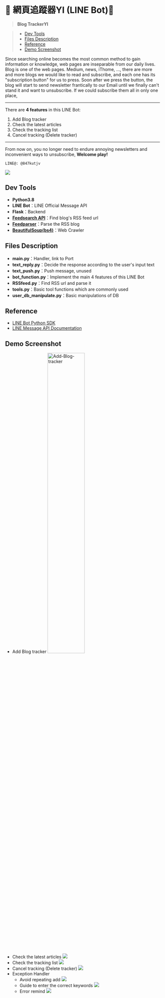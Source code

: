 # 💌 網頁追蹤器YI  (LINE Bot)💌
> **Blog TrackerYI**
<!-- ## Table of Contents -->
> * [Dev Tools](#dev-tools)
> * [Files Description](#files-description)
> * [Reference](#reference)
> * [Demo Screenshot](#demo-screenshot)

Since searching online becomes the most common method to gain information or knowledge, web pages are inseparable from our daily lives.
Blog is one of the web pages. Medium, news, iThome, ..., there are more and more blogs we would like to read and subscribe, and each one has its "subscription button" for us to press. Soon after we press the button, the blog will start to send newsletter frantically to our Email until we finally can't stand it and want to unsubscribe.
If we could subscribe them all in only one place, 

---
There are **4 features** in this LINE Bot:
1. Add Blog tracker
2. Check the latest articles
3. Check the tracking list
4. Cancel tracking (Delete tracker)

---

From now on, you no longer need to endure annoying newsletters and inconvenient ways to unsubscribe, **Welcome play!**
```
LINE@: @847kutjv
```
![](https://i.imgur.com/t1bSRu9.png)





## Dev Tools
* **Python3.8**
* **LINE Bot**：LINE Official Message API
* **Flask**：Backend
* **[Feedsearch API](https://feedsearch.dev/)**：Find blog's RSS feed url
* **[Feedparser](https://pythonhosted.org/feedparser/)**：Parse the RSS blog
* **[BeautifulSoup(bs4)](https://www.crummy.com/software/BeautifulSoup/bs4/doc/)**：Web Crawler


## Files Description
* **main.py**：Handler, link to Port
* **text_reply.py**：Decide the response according to the user's input text
* **text_push.py**：Push message, unused
* **bot_function.py**：Implement the main 4 features of this LINE Bot
* **RSSfeed.py**：Find RSS url and parse it
* **tools.py**：Basic tool functions which are commonly used
* **user_db_manipulate.py**：Basic manipulations of DB

## Reference
* [LINE Bot Python SDK](https://github.com/line/line-bot-sdk-python)
* [LINE Message API Documentation](https://developers.line.biz/en/docs/messaging-api/)

## Demo Screenshot
* Add Blog tracker
    <img src="https://i.imgur.com/GpNklLz.jpg" alt="Add-Blog-tracker" width="50%" height="50%"/> 
    ![]()
* Check the latest articles
    ![](https://i.imgur.com/oXer4eg.png)
* Check the tracking list
    ![](https://i.imgur.com/G9BEOAU.png)
* Cancel tracking (Delete tracker)
    ![](https://i.imgur.com/hBQTqOi.png)
* Exception Handler
    * Avoid repeating add
        ![](https://i.imgur.com/uWr4qHW.png)
    * Guide to enter the correct keywords
        ![](https://i.imgur.com/Aw6RR5D.png)
    * Error remind
        ![](https://i.imgur.com/vKPcE1T.png)
